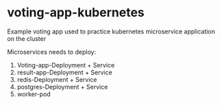# voting-app-kubernetes
Example voting app used to practice kubernetes microservice application on the cluster 

Microservices needs to deploy:
1. Voting-app-Deployment + Service
2. result-app-Deployment + Service
3. redis-Deployment + Service
4. postgres-Deployment + Service
5. worker-pod 
